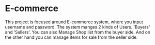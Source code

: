 # E-commerce 
This project is focused around E-commerce system, where you input username and password.
The system manges 2 kinds of Users. 'Buyers' and 'Sellers'. 
You can also Manage Shop list from the buyer side. And on the other hand you can manage items for sale from the seller side.
